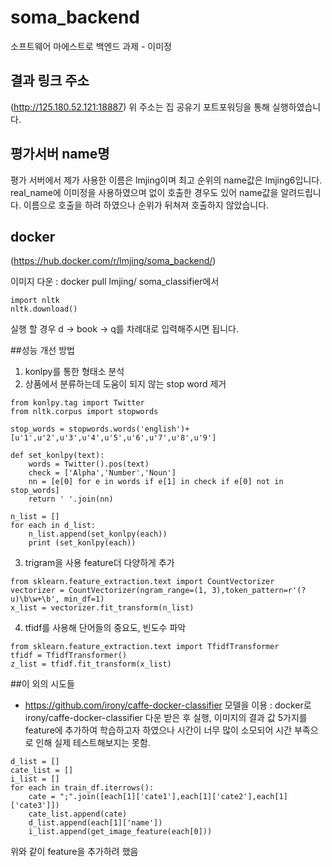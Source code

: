 # soma_backend
소프트웨어 마에스트로 백엔드 과제 - 이미정

## 결과 링크 주소
(http://125.180.52.121:18887)
위 주소는 집 공유기 포트포워딩을 통해 실행하였습니다.

## 평가서버 name명
평가 서버에서 제가 사용한 이름은 lmjing이며 최고 순위의 name값은 lmjing6입니다.
real_name에 이미정을 사용하였으며 없이 호출한 경우도 있어 name값을 알려드립니다.
이름으로 호출을 하려 하였으나 순위가 뒤쳐져 호출하지 않았습니다.

## docker
(https://hub.docker.com/r/lmjing/soma_backend/)

이미지 다운 : docker pull lmjing/
soma_classifier에서 
```{.python}
import nltk
nltk.download()
```
실행 할 경우 d -> book -> q를 차례대로 입력해주시면 됩니다.

##성능 개선 방법

1. konlpy를 통한 형태소 분석
2. 상품에서 분류하는데 도움이 되지 않는 stop word 제거
```{.python}
from konlpy.tag import Twitter
from nltk.corpus import stopwords

stop_words = stopwords.words('english')+ [u'1',u'2',u'3',u'4',u'5',u'6',u'7',u'8',u'9']

def set_konlpy(text):
    words = Twitter().pos(text)
    check = ['Alpha','Number','Noun']
    nn = [e[0] for e in words if e[1] in check if e[0] not in stop_words]
    return ' '.join(nn)

n_list = []
for each in d_list:
    n_list.append(set_konlpy(each))
    print (set_konlpy(each))
```
3. trigram을 사용 feature더 다양하게 추가
```{.python}
from sklearn.feature_extraction.text import CountVectorizer
vectorizer = CountVectorizer(ngram_range=(1, 3),token_pattern=r'(?u)\b\w+\b', min_df=1)
x_list = vectorizer.fit_transform(n_list)
```
4. tfidf를 사용해 단어들의 중요도, 빈도수 파악
```{.python}
from sklearn.feature_extraction.text import TfidfTransformer
tfidf = TfidfTransformer()
z_list = tfidf.fit_transform(x_list)
```

##이 외의 시도들
- https://github.com/irony/caffe-docker-classifier 모델을 이용 : docker로 irony/caffe-docker-classifier 다운 받은 후 실행, 이미지의 결과 값 5가지를 feature에 추가하여 학습하고자 하였으나 시간이 너무 많이 소모되어 시간 부족으로 인해 실제 테스트해보지는 못함.
```{.python}
d_list = []
cate_list = []
i_list = []
for each in train_df.iterrows():
    cate = ";".join([each[1]['cate1'],each[1]['cate2'],each[1]['cate3']])
    cate_list.append(cate)
    d_list.append(each[1]['name'])
    i_list.append(get_image_feature(each[0]))
```
위와 같이 feature을 추가하려 했음
